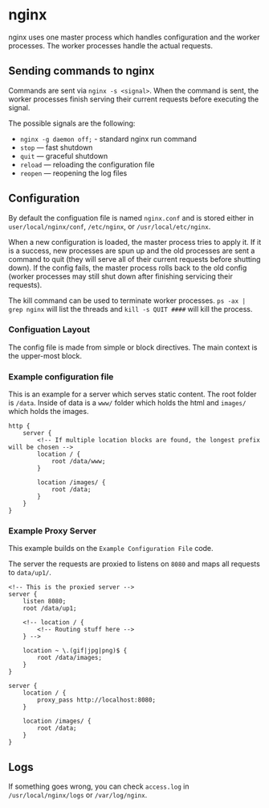 # nginx

nginx uses one master process which handles configuration and the worker processes. The worker processes handle the actual requests.

## Sending commands to nginx

Commands are sent via `nginx -s <signal>`. When the command is sent, the worker processes finish serving their current requests before executing the signal.

The possible signals are the following:

- `nginx -g daemon off;` - standard nginx run command
- `stop` — fast shutdown
- `quit` — graceful shutdown
- `reload` — reloading the configuration file
- `reopen` — reopening the log files

## Configuration

By default the configuation file is named `nginx.conf` and is stored either in `user/local/nginx/conf`, `/etc/nginx`, or `/usr/local/etc/nginx`.

When a new configuration is loaded, the master process tries to apply it. If it is a success, new processes are spun up and the old processes are sent a command to quit (they will serve all of their current requests before shutting down). If the config fails, the master process rolls back to the old config (worker processes may still shut down after finishing servicing their requests).

The kill command can be used to terminate worker processes. `ps -ax | grep nginx` will list the threads and `kill -s QUIT ####` will kill the process.

### Configuation Layout

The config file is made from simple or block directives. The main context is the upper-most block.

### Example configuration file

This is an example for a server which serves static content. The root folder is `/data`. Inside of data is a `www/` folder which holds the html and `images/` which holds the images.

```nginx
http {
    server {
        <!-- If multiple location blocks are found, the longest prefix will be chosen -->
        location / {
            root /data/www;
        }

        location /images/ {
            root /data;
        }
    }
}
```

### Example Proxy Server

This example builds on the `Example Configuration File` code.

The server the requests are proxied to listens on `8080` and maps all requests to `data/up1/`.

```nginx
<!-- This is the proxied server -->
server {
    listen 8080;
    root /data/up1;

    <!-- location / {
        <!-- Routing stuff here -->
    } -->

    location ~ \.(gif|jpg|png)$ {
        root /data/images;
    }
}

server {
    location / {
        proxy_pass http://localhost:8080;
    }

    location /images/ {
        root /data;
    }
}
```

## Logs

If something goes wrong, you can check `access.log` in `/usr/local/nginx/logs` or `/var/log/nginx`.